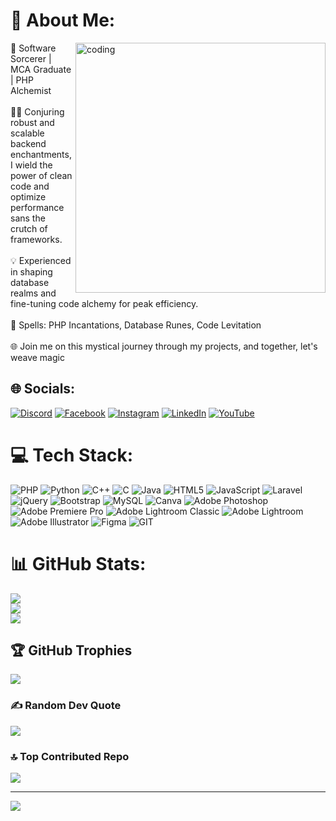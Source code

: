# 💫 About Me:

<img align="right" alt="coding" width="400" src="[https://miro.medium.com/max/1360/0*7Q3yvSIv_t0ioJ-Z.gif](https://www.google.com/url?sa=i&url=https%3A%2F%2Fwww.techneos.xyz%2Fweb-development.php&psig=AOvVaw0_xldFI_QaBoX5DdIE--bx&ust=1699602757815000&source=images&cd=vfe&opi=89978449&ved=0CA8QjRxqFwoTCLjgt9-3toIDFQAAAAAdAAAAABAD)">

🚀 Software Sorcerer | MCA Graduate | PHP Alchemist<br><br>👨‍💻 Conjuring robust and scalable backend enchantments, I wield the power of clean code and optimize performance sans the crutch of frameworks.<br><br>💡 Experienced in shaping database realms and fine-tuning code alchemy for peak efficiency.<br><br>🔧 Spells: PHP Incantations, Database Runes, Code Levitation<br><br>🌐 Join me on this mystical journey through my projects, and together, let's weave magic 


## 🌐 Socials:
[![Discord](https://img.shields.io/badge/Discord-%237289DA.svg?logo=discord&logoColor=white)](https://discord.gg/brahmagamingyt) [![Facebook](https://img.shields.io/badge/Facebook-%231877F2.svg?logo=Facebook&logoColor=white)](https://facebook.com/https://www.facebook.com/moulik.solanki.94) [![Instagram](https://img.shields.io/badge/Instagram-%23E4405F.svg?logo=Instagram&logoColor=white)](https://instagram.com/https://www.instagram.com/_moulik_solanki29/) [![LinkedIn](https://img.shields.io/badge/LinkedIn-%230077B5.svg?logo=linkedin&logoColor=white)](https://linkedin.com/in/https://www.linkedin.com/in/moulik-solanki/) [![YouTube](https://img.shields.io/badge/YouTube-%23FF0000.svg?logo=YouTube&logoColor=white)](https://youtube.com/@https://www.youtube.com/channel/UC3Flehd9k5efJvKaTPSvOAA) 

# 💻 Tech Stack:
![PHP](https://img.shields.io/badge/php-%23777BB4.svg?style=for-the-badge&logo=php&logoColor=white) ![Python](https://img.shields.io/badge/python-3670A0?style=for-the-badge&logo=python&logoColor=ffdd54) ![C++](https://img.shields.io/badge/c++-%2300599C.svg?style=for-the-badge&logo=c%2B%2B&logoColor=white) ![C](https://img.shields.io/badge/c-%2300599C.svg?style=for-the-badge&logo=c&logoColor=white) ![Java](https://img.shields.io/badge/java-%23ED8B00.svg?style=for-the-badge&logo=openjdk&logoColor=white) ![HTML5](https://img.shields.io/badge/html5-%23E34F26.svg?style=for-the-badge&logo=html5&logoColor=white) ![JavaScript](https://img.shields.io/badge/javascript-%23323330.svg?style=for-the-badge&logo=javascript&logoColor=%23F7DF1E) ![Laravel](https://img.shields.io/badge/laravel-%23FF2D20.svg?style=for-the-badge&logo=laravel&logoColor=white) ![jQuery](https://img.shields.io/badge/jquery-%230769AD.svg?style=for-the-badge&logo=jquery&logoColor=white) ![Bootstrap](https://img.shields.io/badge/bootstrap-%238511FA.svg?style=for-the-badge&logo=bootstrap&logoColor=white) ![MySQL](https://img.shields.io/badge/mysql-%2300000f.svg?style=for-the-badge&logo=mysql&logoColor=white) ![Canva](https://img.shields.io/badge/Canva-%2300C4CC.svg?style=for-the-badge&logo=Canva&logoColor=white) ![Adobe Photoshop](https://img.shields.io/badge/adobe%20photoshop-%2331A8FF.svg?style=for-the-badge&logo=adobe%20photoshop&logoColor=white) ![Adobe Premiere Pro](https://img.shields.io/badge/Adobe%20Premiere%20Pro-9999FF.svg?style=for-the-badge&logo=Adobe%20Premiere%20Pro&logoColor=white) ![Adobe Lightroom Classic](https://img.shields.io/badge/Adobe%20Lightroom%20Classic-31A8FF.svg?style=for-the-badge&logo=Adobe%20Lightroom%20Classic&logoColor=white) ![Adobe Lightroom](https://img.shields.io/badge/Adobe%20Lightroom-31A8FF.svg?style=for-the-badge&logo=Adobe%20Lightroom&logoColor=white) ![Adobe Illustrator](https://img.shields.io/badge/adobe%20illustrator-%23FF9A00.svg?style=for-the-badge&logo=adobe%20illustrator&logoColor=white) ![Figma](https://img.shields.io/badge/figma-%23F24E1E.svg?style=for-the-badge&logo=figma&logoColor=white) ![GIT](https://img.shields.io/badge/Git-fc6d26?style=for-the-badge&logo=git&logoColor=white)
# 📊 GitHub Stats:
![](https://github-readme-stats.vercel.app/api?username=Moulik18&theme=dark&hide_border=true&include_all_commits=false&count_private=true)<br/>
![](https://github-readme-streak-stats.herokuapp.com/?user=Moulik18&theme=dark&hide_border=true)<br/>
![](https://github-readme-stats.vercel.app/api/top-langs/?username=Moulik18&theme=dark&hide_border=true&include_all_commits=false&count_private=true&layout=compact)

## 🏆 GitHub Trophies
![](https://github-profile-trophy.vercel.app/?username=Moulik18&theme=radical&no-frame=false&no-bg=true&margin-w=4)

### ✍️ Random Dev Quote
![](https://quotes-github-readme.vercel.app/api?type=horizontal&theme=radical)

### 🔝 Top Contributed Repo
![](https://github-contributor-stats.vercel.app/api?username=Moulik18&limit=5&theme=dark&combine_all_yearly_contributions=true)

---
[![](https://visitcount.itsvg.in/api?id=Moulik18&icon=0&color=0)](https://visitcount.itsvg.in)

<!-- Proudly created with GPRM ( https://gprm.itsvg.in ) -->
